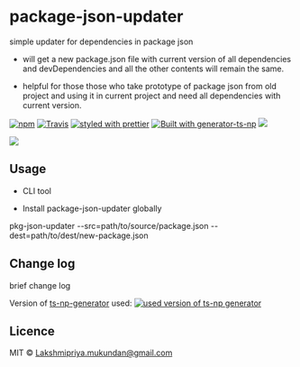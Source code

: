 # package-json-updater

simple updater for dependencies in package json

- will get a new package.json file with current version of all dependencies and devDependencies
  and all the other contents will remain the same.

- helpful for those those who take prototype of package json from old project and using it in current project and need all dependencies with current version.

[![npm](https://img.shields.io/npm/v/package-json-updater.svg)](https://www.npmjs.com/package/package-json-updater)
[![Travis](https://img.shields.io/travis/lakshmipriyamukundan/package-json-updater.svg)](https://travis-ci.org/lakshmipriyamukundan/package-json-updater)
[![styled with prettier](https://img.shields.io/badge/code_style-prettier-ff69b4.svg)](https://github.com/prettier/prettier)
[![Built with generator-ts-np](https://img.shields.io/badge/scaffolding-ts_np-2699ad.svg)](https://github.com/vajahath/generator-ts-np)
[![](https://img.shields.io/badge/TypeScript-Ready-blue.svg)](https://www.typescriptlang.org/)

<!-- [![npm](https://img.shields.io/npm/dt/package-json-updater.svg)]() -->

![](http://chittagongit.com//images/upgrade-icon-png/upgrade-icon-png-13.jpg)

## Usage

- CLI tool

- Install package-json-updater globally

pkg-json-updater --src=path/to/source/package.json --dest=path/to/dest/new-package.json

## Change log

brief change log

Version of [ts-np-generator](https://github.com/vajahath/generator-ts-np) used: [![used version of ts-np generator](https://img.shields.io/badge/ts--np-v2.0.5-a5a5a5.svg?style=flat-square)](https://github.com/vajahath/generator-ts-np)

## Licence

MIT &copy; [Lakshmipriya.mukundan@gmail.com](https://twitter.com/lakshmipriya)

